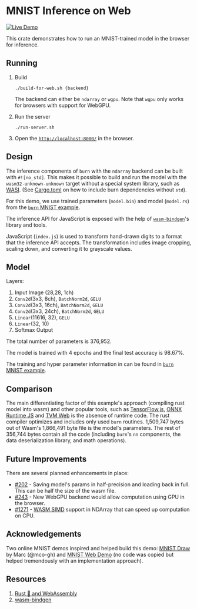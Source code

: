 # MNIST Inference on Web

[![Live Demo](https://img.shields.io/badge/live-demo-brightgreen)](https://burn.dev/demo)

This crate demonstrates how to run an MNIST-trained model in the browser for inference.

## Running

1. Build

   ```shell
   ./build-for-web.sh {backend}
   ```

   The backend can either be `ndarray` or `wgpu`. Note that `wgpu` only works for browsers with support for WebGPU.

2. Run the server

   ```shell
   ./run-server.sh
   ```

3. Open the [`http://localhost:8000/`](http://localhost:8000/) in the browser.

## Design

The inference components of `burn` with the `ndarray` backend can be built with `#![no_std]`. This
makes it possible to build and run the model with the `wasm32-unknown-unknown` target without a
special system library, such as [WASI](https://wasi.dev/). (See [Cargo.toml](./Cargo.toml) on how to
include burn dependencies without `std`).

For this demo, we use trained parameters (`model.bin`) and model (`model.rs`) from the
[`burn` MNIST example](https://github.com/tracel-ai/burn/tree/main/examples/mnist).

The inference API for JavaScript is exposed with the help of
[`wasm-bindgen`](https://github.com/rustwasm/wasm-bindgen)'s library and tools.

JavaScript (`index.js`) is used to transform hand-drawn digits to a format that the inference API
accepts. The transformation includes image cropping, scaling down, and converting it to grayscale
values.

## Model

Layers:

1. Input Image (28,28, 1ch)
2. `Conv2d`(3x3, 8ch), `BatchNorm2d`, `GELU`
3. `Conv2d`(3x3, 16ch), `BatchNorm2d`, `GELU`
4. `Conv2d`(3x3, 24ch), `BatchNorm2d`, `GELU`
5. `Linear`(11616, 32), `GELU`
6. `Linear`(32, 10)
7. Softmax Output

The total number of parameters is 376,952.

The model is trained with 4 epochs and the final test accuracy is 98.67%.

The training and hyper parameter information in can be found in
[`burn` MNIST example](https://github.com/tracel-ai/burn/tree/main/examples/mnist).

## Comparison

The main differentiating factor of this example's approach (compiling rust model into wasm) and
other popular tools, such as [TensorFlow.js](https://www.tensorflow.org/js),
[ONNX Runtime JS](https://onnxruntime.ai/docs/tutorials/web/) and
[TVM Web](https://github.com/apache/tvm/tree/main/web) is the absence of runtime code. The rust
compiler optimizes and includes only used `burn` routines. 1,509,747 bytes out of Wasm's 1,866,491
byte file is the model's parameters. The rest of 356,744 bytes contain all the code (including
`burn`'s `nn` components, the data deserialization library, and math operations).

## Future Improvements

There are several planned enhancements in place:

- [#202](https://github.com/tracel-ai/burn/issues/202) - Saving model's params in half-precision and
  loading back in full. This can be half the size of the wasm file.
- [#243](https://github.com/tracel-ai/burn/issues/243) - New WebGPU backend would allow computation
  using GPU in the browser.
- [#1271](https://github.com/rust-ndarray/ndarray/issues/1271) -
  [WASM SIMD](https://github.com/WebAssembly/simd/blob/master/proposals/simd/SIMD.md) support in
  NDArray that can speed up computation on CPU.

## Acknowledgements

Two online MNIST demos inspired and helped build this demo:
[MNIST Draw](https://mco-mnist-draw-rwpxka3zaa-ue.a.run.app/) by Marc (@mco-gh) and
[MNIST Web Demo](https://ufal.mff.cuni.cz/~straka/courses/npfl129/2223/demos/mnist_web.html) (no
code was copied but helped tremendously with an implementation approach).

## Resources

1. [Rust 🦀 and WebAssembly](https://rustwasm.github.io/docs/book/)
2. [wasm-bindgen](https://rustwasm.github.io/wasm-bindgen/)
